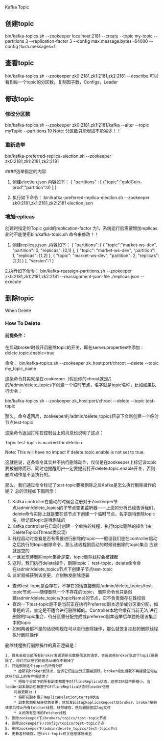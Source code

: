 Kafka Topic
## 创建topic

bin/kafka-topics.sh --zookeeper localhost:2181 --create --topic my-topic --partitions 3
        --replication-factor 3 --config max.message.bytes=64000 --config flush.messages=1

## 查看topic

bin/kafka-topics.sh --zookeeper zk0:2181,zk1:2181,zk2:2181 --describe
可以看到每一个topic的分区数，复制因子数，Configs，Leader


## 修改topic

### 修改分区数
bin/kafka-topics.sh --zookeeper zk0:2181,zk1:2181/kafka --alter --topic myTopic --partitions 10
Note: 分区数只能增加不能减少！！



### 重新选举
bin/kafka-preferred-replica-election.sh --zookeeper zk0:2181,zk1:2181,zk2:2181

####选举指定的内容
1. 创建election.json 内容如下：
{
  "partitions" :
  [
    {"topic":"goldCoin-prod","partition":0}
  ]
}

2. 执行如下命令：
bin/kafka-preferred-replica-election.sh --zookeeper zk0:2181,zk1:2181,zk2:2181 election.json

### 增加replicas
创建时指定的Topic gold的replication-factor 为1，系统运行后需要增加replicas.此时不能使用bin/kafka-topic.sh 命令来修改！！
1. 创建replicas.json ,内容如下：
{
    "partitions":
    [
    {
    "topic":"market-ws-dev",
    "partition": 0,
    "replicas": [0,1]
    },
    {
    "topic": "market-ws-dev",
    "partition": 1,
    "replicas": [1,2]
    },
    {
    "topic": "market-ws-dev",
    "partition": 2,
    "replicas": [2,1]
    }
    ],
    "version":1
}

2.执行如下命令：
bin/kafka-reassign-partitions.sh --zookeeper zk0:2181,zk1:2181,zk2:2181 --reassignment-json-file ./replicas.json --execute



## 删除topic

When Delete

### How To Delete

#### 前提条件： 
在启动broker时候开启删除topic的开关，即在server.properties中添加：  delete.topic.enable=true

命令： bin/kafka-topics.sh --zookeeper zk_host:port/chroot --delete --topic my_topic_name

这条命令其实就是在zookeeper（假设你的chroot就是/）的/admin/delete_topics下创建一个临时节点，名字就是topic名称，比如如果执行命令：

bin/kafka-topics.sh --zookeeper zk_host:port/chroot --delete --topic test-topic

那么，命令返回后，zookeeper的/admin/delete_topics目录下会新创建一个临时节点test-topic 

这条命令返回打印在控制台上的消息也说明了这点：

Topic test-topic is marked for deletion.

Note: This will have no impact if delete.topic.enable is not set to true.

这就是说，这条命令其实并不执行删除动作，仅仅是在zookeeper上标记该topic要被删除而已，同时也提醒用户一定要提前打开delete.topic.enable开关，否则删除动作是不会执行的。

那么，我们通过命令标记了test-topic要被删除之后Kafka是怎么执行删除操作的呢？ 总的流程如下图所示：

1. Kafka controller在启动的时候会注册对于Zookeeper节点/admin/delete_topics的子节点变更监听器——上面的分析已经告诉我们，
delete命令实际上就是要在该节点下创建一个临时节点，名字是待删除topic名，标记该topic是待删除的
2. Kafka controller在启动时创建一个单独的线程，执行topic删除的操作 (由DeleteTopicsThread类实现)
3. 线程启动时查看是否有需要进行删除的topic——假设我们是在controller启动之后执行的topic删除命令，那么该线程刚启动的时候待删除的topic集合
应该就是空的
4. 一旦发现待删除topic集合是空，topic删除线程会被挂起
5. 这时，我们执行delete操作，删除topic： test-topic，delete命令会在/admin/delete_topics节点下创建子节点test-topic
6. 监听器捕获到该变更，立刻触发删除逻辑
  * 查询test-topic是否存在，不存在的话直接删除/admin/delete_topics/test-topic节点——随便删除一个不存在的topic，
  删除命令也只是创建/admin/delete_topics/[topicName]的节点，它不负责做存在性校验 
  * 查询一下test-topic是不是当前正在执行Preferred副本选举或分区重分配，如果是的话，肯定是不适合进行删除掉的。Controller本地会缓存当前无法
  进行删除的topic集合，待分区重分配完成或preferred副本选举后单独处理该集合中的topic
  * 如何两者都不是的话说明现在可以进行删除操作，那么就恢复挂起的删除线程执行删除操作
  
  删除线程执行删除操作的真正逻辑是：
  
    1. 首先会给当前所有broker发送更新元数据信息的请求，告诉这些broker说这个topic要删除了，你们可以把它的信息从缓存中删掉了
    2. 开始删除这个topic的所有分区
        * 给所有broker发请求，告诉它们这些分区要被删除。broker收到后就不再接受任何在这些分区上的客户端请求了
        * 把每个分区下的所有副本都置于OfflineReplica状态，这样ISR就不断缩小，当leader副本最后也被置于OfflineReplica状态时leader信息
        将被更新为-1
        * 将所有副本置于ReplicaDeletionStarted状态
        * 副本状态机捕获状态变更，然后发起StopReplicaRequest给broker，broker接到请求后停止所有fetcher线程、移除缓存，然后删除底层log文件
        * 关闭所有空闲的Fetcher线程
    3. 删除zookeeper下/brokers/topics/test-topic节点
    4. 删除zookeeper下/config/topics/test-topic节点
    5. 删除zookeeper下/admin/delete_topics/test-topic节点
    6. 更新各种缓存，把test-topic相关信息移除出去

